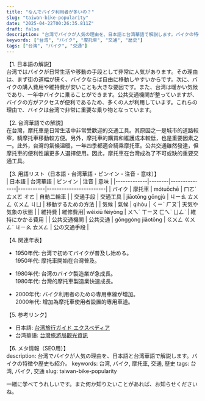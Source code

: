 ```yaml
---
title: "なんでバイク利用者が多いの？"
slug: "taiwan-bike-popularity"
date: "2025-04-22T00:26:35.811Z"
draft: false
description: "台湾でバイクが人気の理由を、日本語と台湾華語で解説します。バイクの特徴や歴史も紹介。"
keywords: ["台湾", "バイク", "摩托車", "交通", "歴史"]
tags: ["台湾", "バイク", "交通"]
---
```


【1. 日本語の解説】  
台湾ではバイクが日常生活や移動の手段として非常に人気があります。その理由は、まず街の道幅が狭く、バイクならば自由に移動しやすいからです。次に、バイクの購入費用や維持費が安いことも大きな要因です。また、台湾は暖かい気候であり、一年中バイクに乗ることができます。公共交通機関が整っていますが、バイクの方がアクセスが便利であるため、多くの人が利用しています。これらの理由で、バイクは台湾で非常に重要な乗り物となっています。

【2. 台湾華語での解説】  
在台灣，摩托車是日常生活中非常受歡迎的交通工具。其原因之一是城市的道路較窄，騎摩托車移動較方便。另外，摩托車的購買和維護成本較低，也是重要因素之一。此外，台灣的氣候溫暖，一年四季都適合騎乘摩托車。公共交通雖然發達，但摩托車的便利性讓更多人選擇使用。因此，摩托車在台灣成為了不可或缺的重要交通工具。

【3. 用語リスト（日本語・台湾華語・ピンイン・注音・意味）】  
| 日本語      | 台湾華語    | ピンイン           | 注音        | 意味                     |
|-------------|--------|---------------|-----------|------------------------|
| バイク      | 摩托車  | mótuōchē      | ㄇㄛˊ ㄊㄨㄛ ㄔㄜ | 自動二輪車             |
| 交通手段    | 交通工具 | jiāotōng gōngjù | ㄐㄧㄠ ㄊㄨㄥ ㄍㄨㄥ ㄐㄩ | 移動するための方法 |
| 気候        | 氣候    | qìhòu          | ㄑㄧˋ ㄏㄡˋ| 天気や気象の状態        |
| 維持費      | 維修費用| wéixiū fèiyòng | ㄨㄟˊ ㄒㄧㄡ ㄈㄟˋ ㄩㄥˋ | 維持にかかる費用    |
| 公共交通機関 | 公共交通 | gōnggòng jiāotōng | ㄍㄨㄥ ㄍㄨㄥˋ ㄐㄧㄠ ㄊㄨㄥ | 公の交通手段        |

【4. 関連年表】  
- 1950年代: 台湾で初めてバイクが普及し始める。  
  1950年代: 摩托車開始在台灣普及。

- 1980年代: 台湾のバイク製造業が急成長。  
  1980年代: 台灣的摩托車製造業快速成長。

- 2000年代: バイク利用者のための専用車線が増加。  
  2000年代: 增加為摩托車使用者設置的專用車道。

【5. 参考リンク】  
- 日本語: [台湾旅行ガイド エクスペディア](https://www.expedia.co.jp/Taipei.dx553248635976005341)
- 台湾華語: [台灣旅游局觀光資訊](https://www.taiwan.net.tw/)

【6. メタ情報（SEO用）】  
description: 台湾でバイクが人気の理由を、日本語と台湾華語で解説します。バイクの特徴や歴史も紹介。
keywords: 台湾, バイク, 摩托車, 交通, 歴史
tags: 台湾, バイク, 交通
slug: taiwan-bike-popularity

一緒に学べてうれしいです。また何か知りたいことがあれば、お知らせくださいね。